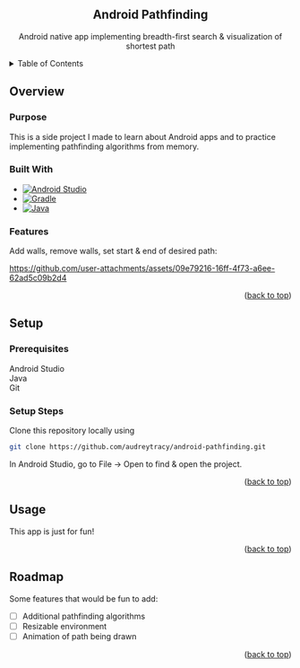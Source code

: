 <h2 id = "top" align="center">Android Pathfinding</h2>
<p align="center"> Android native app implementing breadth-first search & visualization of shortest path </p>

<details>
  <summary>Table of Contents</summary>
  <ol>
    <li>
      <a href="#overview">Overview</a>
      <ul>
        <li><a href="#purpose">Purpose</a></li>
        <li><a href="#built-with">Built With</a></li>
        <li><a href="#features">Features</a></li>
      </ul>
    </li>
    <li><a href="#setup">Setup</a></li>
    <ul>
        <li><a href="#purpose">Prereqs</a></li>
        <li><a href="#setup-steps">Setup Steps</a></li>
      </ul>
    <li><a href="#usage">Usage</a></li>
    <li><a href="#roadmap">Roadmap</a></li>
  </ol>
</details>


## Overview

### Purpose

This is a side project I made to learn about Android apps and to practice implementing pathfinding algorithms from memory.

### Built With

* [![Android Studio][AndroidStudio]][AndroidStudio-url]
* [![Gradle][Gradle]][Gradle-url]
* [![Java][Java]][Java-url]

### Features

Add walls, remove walls, set start & end of desired path:

https://github.com/user-attachments/assets/09e79216-16ff-4f73-a6ee-62ad5c09b2d4

<p align="right">(<a href="#top">back to top</a>)</p>


## Setup

### Prerequisites

Android Studio  
Java  
Git  

### Setup Steps

Clone this repository locally using 
  ```sh
  git clone https://github.com/audreytracy/android-pathfinding.git
  ```
In Android Studio, go to File -> Open to find & open the project.

<p align="right">(<a href="#top">back to top</a>)</p>

## Usage

This app is just for fun!

<p align="right">(<a href="#top">back to top</a>)</p>

## Roadmap

Some features that would be fun to add:

- [ ] Additional pathfinding algorithms
- [ ] Resizable environment
- [ ] Animation of path being drawn

<p align="right">(<a href="#top">back to top</a>)</p>

[product-screenshot]: https://drive.google.com/file/d/1rnBvLvwCp1dNsZXmczlAVDcNG-TPZusb/view?usp=sharing
[AndroidStudio]: https://img.shields.io/badge/Android_Studio-50b057?style=for-the-badge&logo=android-studio&logoColor=white
[AndroidStudio-url]: https://developer.android.com/studio
[Gradle]: https://img.shields.io/badge/Gradle-008080?style=for-the-badge&logo=gradle&logoColor=white
[Gradle-url]: https://gradle.com/
[Java]: https://img.shields.io/badge/Java-3a75af?style=for-the-badge&logo=coffeescript&logoColor=white
[Java-url]: https://www.java.com
